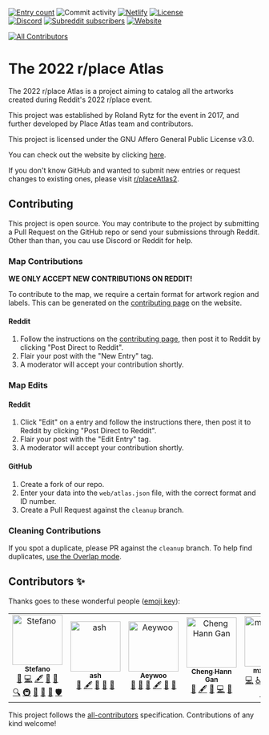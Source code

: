 [![Entry count](https://img.shields.io/badge/dynamic/json?color=blue&label=entries&query=%24.length&url=https%3A%2F%2Fgithub.com%2FplaceAtlas%2Fatlas%2Fblob%2Fmaster%2Fweb%2Fatlas.json%3Fraw%3Dtrue)](https://place-atlas.stefanocoding.me/)
![Commit activity](https://img.shields.io/github/commit-activity/w/placeAtlas/atlas)
[![Netlify](https://img.shields.io/netlify/1e7291ce-0680-45ed-9843-47a32a992bbb?logo=netlify&logoColor=white)](https://app.netlify.com/sites/place-atlas/deploys)
[![License](https://img.shields.io/github/license/placeAtlas/atlas)](https://github.com/placeAtlas/atlas/blob/master/LICENSE)  
[![Discord](https://img.shields.io/discord/960791635342524496?color=%235865F2&logo=discord&logoColor=white)](https://discord.gg/pJkm23b2nA)
[![Subreddit subscribers](https://img.shields.io/reddit/subreddit-subscribers/placeAtlas2?color=%23FF4500&label=r%2FplaceAtlas2&logo=reddit&logoColor=white)](https://www.reddit.com/r/placeAtlas2/)
[![Website](https://img.shields.io/static/v1?label=website&message=place-atlas.stefanocoding.me&color=blue)](https://place-atlas.stefanocoding.me/)
<!-- ALL-CONTRIBUTORS-BADGE:START - Do not remove or modify this section -->
[![All Contributors](https://img.shields.io/badge/all_contributors-7-orange.svg?style=flat-square)](#contributors-)
<!-- ALL-CONTRIBUTORS-BADGE:END -->
# The 2022 r/place Atlas

The 2022 r/place Atlas is a project aiming to catalog all the artworks created during Reddit's 2022 r/place event.

This project was established by Roland Rytz for the event in 2017, and further developed by Place Atlas team and contributors. 

This project is licensed under the GNU Affero General Public License v3.0.

You can check out the website by clicking [here](https://place-atlas.stefanocoding.me/).

If you don't know GitHub and wanted to submit new entries or request changes to existing ones, please visit [r/placeAtlas2](https://www.reddit.com/r/placeAtlas2/).

## Contributing

This project is open source. You may contribute to the project by submitting a Pull Request on the GitHub repo or send your submissions through Reddit. Other than than, you cau use Discord or Reddit for help.

### Map Contributions

**WE ONLY ACCEPT NEW CONTRIBUTIONS ON REDDIT!**

To contribute to the map, we require a certain format for artwork region and labels. This can be generated on the [contributing page](https://place-atlas.stefanocoding.me/index.html?mode=draw) on the website. 

#### Reddit

1. Follow the instructions on the [contributing page](https://place-atlas.stefanocoding.me/index.html?mode=draw), then post it to Reddit by clicking "Post Direct to Reddit".
2. Flair your post with the "New Entry" tag.
3. A moderator will accept your contribution shortly.

<!--

#### GitHub

1. Create a fork of our repo.
2. Enter your data into the `web/_js/atlas.js` file, with the correct format and ID number.
3. Create a Pull Request.

-->

### Map Edits

#### Reddit

1. Click "Edit" on a entry and follow the instructions there, then post it to Reddit by clicking "Post Direct to Reddit".
2. Flair your post with the "Edit Entry" tag.
3. A moderator will accept your contribution shortly.

#### GitHub

1. Create a fork of our repo.
2. Enter your data into the `web/atlas.json` file, with the correct format and ID number.
3. Create a Pull Request against the `cleanup` branch.

### Cleaning Contributions

If you spot a duplicate, please PR against the `cleanup` branch. To help find duplicates, [use the Overlap mode](https://place-atlas.stefanocoding.me?mode=overlap).
## Contributors ✨

Thanks goes to these wonderful people ([emoji key](https://allcontributors.org/docs/en/emoji-key)):

<!-- ALL-CONTRIBUTORS-LIST:START - Do not remove or modify this section -->
<!-- prettier-ignore-start -->
<!-- markdownlint-disable -->
<table>
  <tbody>
    <tr>
      <td align="center"><a href="https://stefanocoding.me"><img src="https://avatars.githubusercontent.com/u/25939526?v=4?s=100" width="100px;" alt="Stefano"/><br /><sub><b>Stefano</b></sub></a><br /><a href="#business-Codixer" title="Business development">💼</a> <a href="https://github.com/placeAtlas/atlas/commits?author=Codixer" title="Code">💻</a> <a href="#content-Codixer" title="Content">🖋</a> <a href="#data-Codixer" title="Data">🔣</a> <a href="#design-Codixer" title="Design">🎨</a> <a href="#fundingFinding-Codixer" title="Funding Finding">🔍</a> <a href="#infra-Codixer" title="Infrastructure (Hosting, Build-Tools, etc)">🚇</a> <a href="#maintenance-Codixer" title="Maintenance">🚧</a> <a href="#projectManagement-Codixer" title="Project Management">📆</a> <a href="#question-Codixer" title="Answering Questions">💬</a> <a href="#security-Codixer" title="Security">🛡️</a></td>
      <td align="center"><a href="https://github.com/ab-gh"><img src="https://avatars.githubusercontent.com/u/18347932?v=4?s=100" width="100px;" alt="ash"/><br /><sub><b>ash</b></sub></a><br /><a href="#business-ab-gh" title="Business development">💼</a> <a href="#content-ab-gh" title="Content">🖋</a> <a href="#data-ab-gh" title="Data">🔣</a> <a href="#projectManagement-ab-gh" title="Project Management">📆</a> <a href="https://github.com/placeAtlas/atlas/pulls?q=is%3Apr+reviewed-by%3Aab-gh" title="Reviewed Pull Requests">👀</a></td>
      <td align="center"><a href="https://linktr.ee/aeywoo"><img src="https://avatars.githubusercontent.com/u/65846594?v=4?s=100" width="100px;" alt="Aeywoo"/><br /><sub><b>Aeywoo</b></sub></a><br /><a href="#business-Aeywoo" title="Business development">💼</a> <a href="https://github.com/placeAtlas/atlas/issues?q=author%3AAeywoo" title="Bug reports">🐛</a> <a href="#blog-Aeywoo" title="Blogposts">📝</a> <a href="#content-Aeywoo" title="Content">🖋</a> <a href="#maintenance-Aeywoo" title="Maintenance">🚧</a> <a href="#research-Aeywoo" title="Research">🔬</a></td>
      <td align="center"><a href="https://www.linkedin.com/in/chenghanngan/"><img src="https://avatars.githubusercontent.com/u/6516839?v=4?s=100" width="100px;" alt="Cheng Hann Gan"/><br /><sub><b>Cheng Hann Gan</b></sub></a><br /><a href="#data-AnonymousRandomPerson" title="Data">🔣</a> <a href="#content-AnonymousRandomPerson" title="Content">🖋</a> <a href="#research-AnonymousRandomPerson" title="Research">🔬</a> <a href="https://github.com/placeAtlas/atlas/commits?author=AnonymousRandomPerson" title="Code">💻</a> <a href="https://github.com/placeAtlas/atlas/pulls?q=is%3Apr+reviewed-by%3AAnonymousRandomPerson" title="Reviewed Pull Requests">👀</a></td>
      <td align="center"><a href="https://github.com/mxdanger"><img src="https://avatars.githubusercontent.com/u/32040254?v=4?s=100" width="100px;" alt="mxdanger"/><br /><sub><b>mxdanger</b></sub></a><br /><a href="https://github.com/placeAtlas/atlas/commits?author=mxdanger" title="Code">💻</a> <a href="#a11y-mxdanger" title="Accessibility">️️️️♿️</a> <a href="https://github.com/placeAtlas/atlas/issues?q=author%3Amxdanger" title="Bug reports">🐛</a> <a href="#design-mxdanger" title="Design">🎨</a> <a href="#ideas-mxdanger" title="Ideas, Planning, & Feedback">🤔</a> <a href="#infra-mxdanger" title="Infrastructure (Hosting, Build-Tools, etc)">🚇</a> <a href="#maintenance-mxdanger" title="Maintenance">🚧</a> <a href="#tool-mxdanger" title="Tools">🔧</a> <a href="#userTesting-mxdanger" title="User Testing">📓</a></td>
      <td align="center"><a href="https://github.com/artillect"><img src="https://avatars.githubusercontent.com/u/8906201?v=4?s=100" width="100px;" alt="Riley"/><br /><sub><b>Riley</b></sub></a><br /><a href="#data-artillect" title="Data">🔣</a> <a href="#design-artillect" title="Design">🎨</a> <a href="https://github.com/placeAtlas/atlas/commits?author=artillect" title="Documentation">📖</a></td>
    </tr>
  </tbody>
</table>

<!-- markdownlint-restore -->
<!-- prettier-ignore-end -->

<!-- ALL-CONTRIBUTORS-LIST:END -->

This project follows the [all-contributors](https://github.com/all-contributors/all-contributors) specification. Contributions of any kind welcome!
